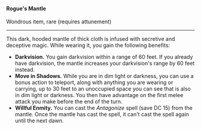 #### Rogue's Mantle

Wondrous item, rare (requires attunement)

---

This dark, hooded mantle of thick cloth is infused with secretive and deceptive magic. While wearing it, you gain the following benefits:

- **Darkvision.** You gain darkvision within a range of 60 feet. If you already have darkvision, the mantle increases your darkvision's range by 60 feet instead.
- **Move in Shadows.** While you are in dim light or darkness, you can use a bonus action to teleport, along with anything you are wearing or carrying, up to 30 feet to an unoccupied space you can see that is also in dim light or darkness. You then have advantage on the first melee attack you make before the end of the turn.
- **Willful Enmity.** You can cast the *Antagonize* spell (save DC 15) from the mantle. Once the mantle has cast the spell, it can't cast the spell again until the next dawn.